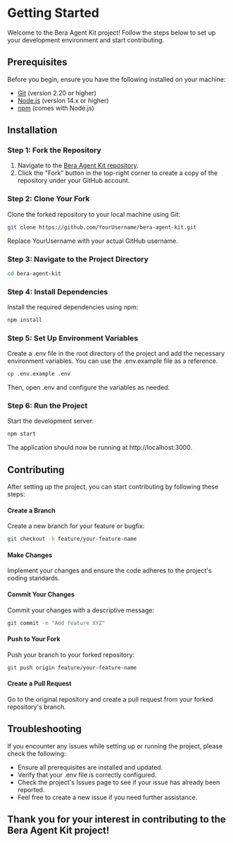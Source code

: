 # Getting Started

Welcome to the Bera Agent Kit project! Follow the steps below to set up your development environment and start contributing.

## Prerequisites

Before you begin, ensure you have the following installed on your machine:

- [Git](https://git-scm.com/) (version 2.20 or higher)
- [Node.js](https://nodejs.org/) (version 14.x or higher)
- [npm](https://www.npmjs.com/) (comes with Node.js)

## Installation

### Step 1: Fork the Repository

1. Navigate to the [Bera Agent Kit repository](https://github.com/Webera-Finance/bera-agent-kit).
2. Click the "Fork" button in the top-right corner to create a copy of the repository under your GitHub account.

### Step 2: Clone Your Fork

Clone the forked repository to your local machine using Git:

```bash
git clone https://github.com/YourUsername/bera-agent-kit.git
```

Replace YourUsername with your actual GitHub username.

### Step 3: Navigate to the Project Directory

```bash
cd bera-agent-kit
```

### Step 4: Install Dependencies

Install the required dependencies using npm:

```bash
npm install
```

### Step 5: Set Up Environment Variables

Create a .env file in the root directory of the project and add the necessary environment variables. You can use the .env.example file as a reference.

```bash
cp .env.example .env
```

Then, open .env and configure the variables as needed.

### Step 6: Run the Project

Start the development server:

``` bash
npm start
```

The application should now be running at http://localhost:3000.

## Contributing
After setting up the project, you can start contributing by following these steps:

#### Create a Branch

Create a new branch for your feature or bugfix:

```bash
git checkout -b feature/your-feature-name
```

#### Make Changes

Implement your changes and ensure the code adheres to the project's coding standards.

#### Commit Your Changes

Commit your changes with a descriptive message:

```bash
git commit -m "Add feature XYZ"
```

#### Push to Your Fork

Push your branch to your forked repository:

```bash
git push origin feature/your-feature-name
```

#### Create a Pull Request

Go to the original repository and create a pull request from your forked repository's branch.

## Troubleshooting
If you encounter any issues while setting up or running the project, please check the following:

- Ensure all prerequisites are installed and updated.
- Verify that your .env file is correctly configured.
- Check the project's Issues page to see if your issue has already been reported.
- Feel free to create a new issue if you need further assistance.

## Thank you for your interest in contributing to the Bera Agent Kit project!
